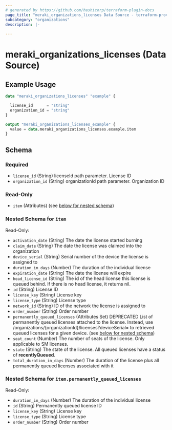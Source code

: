```yaml
---
# generated by https://github.com/hashicorp/terraform-plugin-docs
page_title: "meraki_organizations_licenses Data Source - terraform-provider-meraki"
subcategory: "organizations"
description: |-
  
---
```


# meraki_organizations_licenses (Data Source)



## Example Usage

```terraform
data "meraki_organizations_licenses" "example" {

  license_id      = "string"
  organization_id = "string"
}

output "meraki_organizations_licenses_example" {
  value = data.meraki_organizations_licenses.example.item
}
```

<!-- schema generated by tfplugindocs -->
## Schema

### Required

- `license_id` (String) licenseId path parameter. License ID
- `organization_id` (String) organizationId path parameter. Organization ID

### Read-Only

- `item` (Attributes) (see [below for nested schema](#nestedatt--item))

<a id="nestedatt--item"></a>
### Nested Schema for `item`

Read-Only:

- `activation_date` (String) The date the license started burning
- `claim_date` (String) The date the license was claimed into the organization
- `device_serial` (String) Serial number of the device the license is assigned to
- `duration_in_days` (Number) The duration of the individual license
- `expiration_date` (String) The date the license will expire
- `head_license_id` (String) The id of the head license this license is queued behind. If there is no head license, it returns nil.
- `id` (String) License ID
- `license_key` (String) License key
- `license_type` (String) License type
- `network_id` (String) ID of the network the license is assigned to
- `order_number` (String) Order number
- `permanently_queued_licenses` (Attributes Set) DEPRECATED List of permanently queued licenses attached to the license. Instead, use /organizations/{organizationId}/licenses?deviceSerial= to retrieved queued licenses for a given device. (see [below for nested schema](#nestedatt--item--permanently_queued_licenses))
- `seat_count` (Number) The number of seats of the license. Only applicable to SM licenses.
- `state` (String) The state of the license. All queued licenses have a status of **recentlyQueued**.
- `total_duration_in_days` (Number) The duration of the license plus all permanently queued licenses associated with it

<a id="nestedatt--item--permanently_queued_licenses"></a>
### Nested Schema for `item.permanently_queued_licenses`

Read-Only:

- `duration_in_days` (Number) The duration of the individual license
- `id` (String) Permanently queued license ID
- `license_key` (String) License key
- `license_type` (String) License type
- `order_number` (String) Order number
